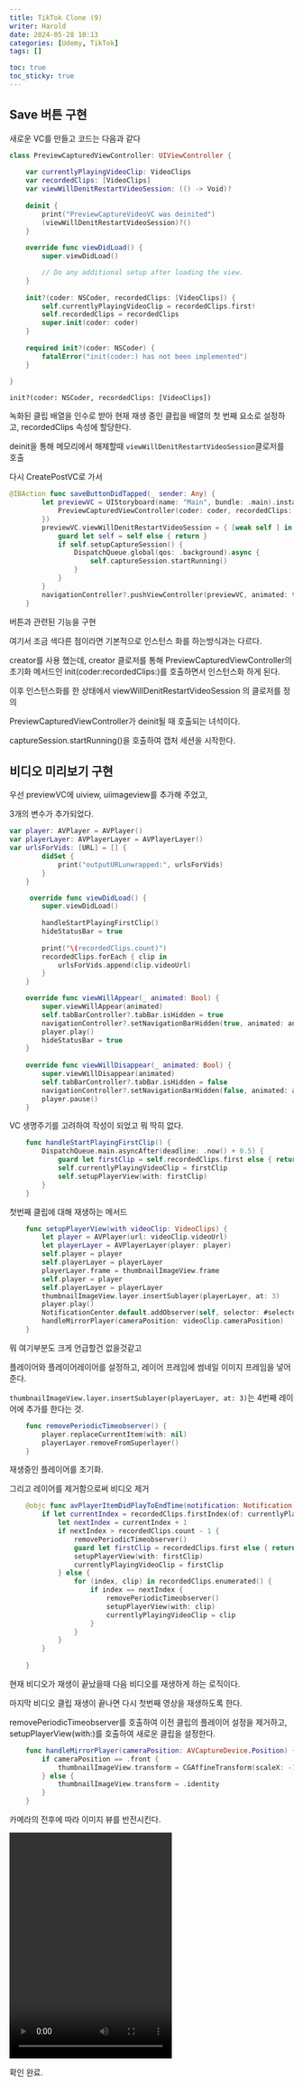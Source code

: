 ```yaml
---
title: TikTok Clone (9)
writer: Harold
date: 2024-05-28 10:13
categories: [Udemy, TikTok]
tags: []

toc: true
toc_sticky: true
---
```


## Save 버튼 구현

새로운 VC를 만들고 코드는 다음과 같다

```swift
class PreviewCapturedViewController: UIViewController {
    
    var currentlyPlayingVideoClip: VideoClips
    var recordedClips: [VideoClips]
    var viewWillDenitRestartVideoSession: (() -> Void)?
    
    deinit {
        print("PreviewCaptureVideoVC was deinited")
        (viewWillDenitRestartVideoSession)?()
    }
    
    override func viewDidLoad() {
        super.viewDidLoad()

        // Do any additional setup after loading the view.
    }
    
    init?(coder: NSCoder, recordedClips: [VideoClips]) {
        self.currentlyPlayingVideoClip = recordedClips.first!
        self.recordedClips = recordedClips
        super.init(coder: coder)
    }
    
    required init?(coder: NSCoder) {
        fatalError("init(coder:) has not been implemented")
    }
    
}
```

`init?(coder: NSCoder, recordedClips: [VideoClips])`

녹화된 클립 배열을 인수로 받아 현재 재생 중인 클립을 배열의 첫 번째 요소로 설정하고, recordedClips 속성에 할당한다.

deinit을 통해 메모리에서 해제할때 `viewWillDenitRestartVideoSession`클로저를 호출

다시 CreatePostVC로 가서 

```swift
@IBAction func saveButtonDidTapped(_ sender: Any) {
        let previewVC = UIStoryboard(name: "Main", bundle: .main).instantiateViewController(identifier: "PreviewCapturedViewController", creator: { coder -> PreviewCapturedViewController? in
            PreviewCapturedViewController(coder: coder, recordedClips: self.recordedClips)
        })
        previewVC.viewWillDenitRestartVideoSession = { [weak self ] in
            guard let self = self else { return }
            if self.setupCaptureSession() {
                DispatchQueue.global(qos: .background).async {
                    self.captureSession.startRunning()
                }
            }
        }
        navigationController?.pushViewController(previewVC, animated: true)
    }
```

버튼과 관련된 기능을 구현

여기서 조금 색다른 점이라면 기본적으로 인스턴스 화를 하는방식과는 다르다.

creator를 사용 했는데, creator 클로저를 통해 PreviewCapturedViewController의 초기화 메서드인 init(coder:recordedClips:)를 호출하면서 인스턴스화 하게 된다.

이후 인스턴스화를 한 상태에서 viewWillDenitRestartVideoSession 의 클로저를 정의

PreviewCapturedViewController가 deinit될 때 호출되는 녀석이다.

captureSession.startRunning()을 호출하여 캡처 세션을 시작한다.

## 비디오 미리보기 구현

우선 previewVC에 uiview, uiimageview를 추가해 주었고,

3개의 변수가 추가되었다.

```swift
var player: AVPlayer = AVPlayer()
var playerLayer: AVPlayerLayer = AVPlayerLayer()
var urlsForVids: [URL] = [] {
        didSet {
            print("outputURLunwrapped:", urlsForVids)
        }
    }
```




```swift
     override func viewDidLoad() {
        super.viewDidLoad()
        
        handleStartPlayingFirstClip()
        hideStatusBar = true
        
        print("\(recordedClips.count)")
        recordedClips.forEach { clip in
            urlsForVids.append(clip.videoUrl)
        }
    }

    override func viewWillAppear(_ animated: Bool) {
        super.viewWillAppear(animated)
        self.tabBarController?.tabBar.isHidden = true
        navigationController?.setNavigationBarHidden(true, animated: animated)
        player.play()
        hideStatusBar = true
    }
    
    override func viewWillDisappear(_ animated: Bool) {
        super.viewWillDisappear(animated)
        self.tabBarController?.tabBar.isHidden = false
        navigationController?.setNavigationBarHidden(false, animated: animated)
        player.pause()
    }
```

VC 생명주기를 고려하여 작성이 되었고 뭐 딱히 없다.

```swift
    func handleStartPlayingFirstClip() {
        DispatchQueue.main.asyncAfter(deadline: .now() + 0.5) {
            guard let firstClip = self.recordedClips.first else { return }
            self.currentlyPlayingVideoClip = firstClip
            self.setupPlayerView(with: firstClip)
        }
    }
```

첫번째 클립에 대해 재생하는 메서드


```swift
    func setupPlayerView(with videoClip: VideoClips) {
        let player = AVPlayer(url: videoClip.videoUrl)
        let playerLayer = AVPlayerLayer(player: player)
        self.player = player
        self.playerLayer = playerLayer
        playerLayer.frame = thumbnailImageView.frame
        self.player = player
        self.playerLayer = playerLayer
        thumbnailImageView.layer.insertSublayer(playerLayer, at: 3)
        player.play()
        NotificationCenter.default.addObserver(self, selector: #selector(avPlayerItemDidPlayToEndTime(notification:)), name: NSNotification.Name.AVPlayerItemDidPlayToEndTime, object: player.currentItem)
        handleMirrorPlayer(cameraPosition: videoClip.cameraPosition)
    }
```

뭐 여기부분도 크게 언급할건 없을것같고

플레이어와 플레이어레이어를 설정하고, 레이어 프레임에 썸네일 이미지 프레임을 넣어준다.

`thumbnailImageView.layer.insertSublayer(playerLayer, at: 3)`는 4번째 레이어에 추가를 한다는 것.

```swift    
    func removePeriodicTimeobserver() {
        player.replaceCurrentItem(with: nil)
        playerLayer.removeFromSuperlayer()
    }
```

재생중인 플레이어를 초기화.

그리고 레이어를 제거함으로써 비디오 제거


```swift    
    @objc func avPlayerItemDidPlayToEndTime(notification: Notification) {
        if let currentIndex = recordedClips.firstIndex(of: currentlyPlayingVideoClip) {
            let nextIndex = currentIndex + 1
            if nextIndex > recordedClips.count - 1 {
                removePeriodicTimeobserver()
                guard let firstClip = recordedClips.first else { return }
                setupPlayerView(with: firstClip)
                currentlyPlayingVideoClip = firstClip
            } else {
                for (index, clip) in recordedClips.enumerated() {
                    if index == nextIndex {
                        removePeriodicTimeobserver()
                        setupPlayerView(with: clip)
                        currentlyPlayingVideoClip = clip
                    }
                }
            }
        }
            
    }
```

현재 비디오가 재생이 끝났을때 다음 비디오를 재생하게 하는 로직이다.

마지막 비디오 클립 재생이 끝나면 다시 첫번째 영상을 재생하도록 한다.

removePeriodicTimeobserver를 호출하여 이전 클립의 플레이어 설정을 제거하고, setupPlayerView(with:)를 호출하여 새로운 클립을 설정한다.

```swift    
    func handleMirrorPlayer(cameraPosition: AVCaptureDevice.Position) {
        if cameraPosition == .front {
            thumbnailImageView.transform = CGAffineTransform(scaleX: -1, y: -1)
        } else {
            thumbnailImageView.transform = .identity
        }
    }
```

카메라의 전후에 따라 이미지 뷰를 반전시킨다.

<video height="400" width="288" src="https://github.com/Haroldfromk/haroldfromk.github.io/assets/97341336/672828bf-a729-45cd-a026-4815f351bcb2" controls="">대체텍스트</video>

확인 완료.